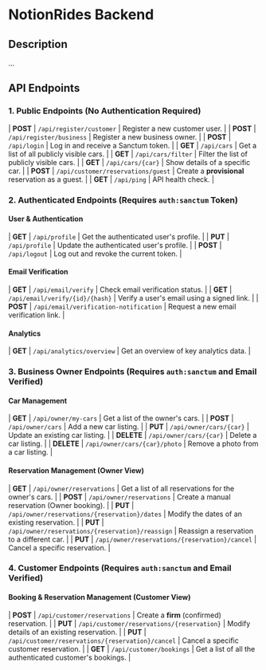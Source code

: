 # NotionRides Backend

## Description
...

## API Endpoints

### 1. Public Endpoints (No Authentication Required)
| **POST** |  `/api/register/customer`            | Register a new customer user. |
| **POST** |  `/api/register/business`            | Register a new business owner. |
| **POST** |  `/api/login`                        | Log in and receive a Sanctum token. |
| **GET** |   `/api/cars`                         | Get a list of all publicly visible cars. |
| **GET** |   `/api/cars/filter`                  | Filter the list of publicly visible cars. |
| **GET** |   `/api/cars/{car}`                   | Show details of a specific car. |
| **POST** |  `/api/customer/reservations/guest`  | Create a **provisional** reservation as a guest. |
| **GET** |   `/api/ping`                         | API health check. |

### 2. Authenticated Endpoints (Requires `auth:sanctum` Token)
#### User & Authentication
| **GET**   | `/api/profile`  | Get the authenticated user's profile. |
| **PUT**   | `/api/profile`  | Update the authenticated user's profile. |
| **POST**  | `/api/logout`   | Log out and revoke the current token. |

#### Email Verification
| **GET**   | `/api/email/verify`                     | Check email verification status. |
| **GET**   | `/api/email/verify/{id}/{hash}`         | Verify a user's email using a signed link. |
| **POST**  | `/api/email/verification-notification`  | Request a new email verification link. |

#### Analytics
| **GET**   | `/api/analytics/overview`   | Get an overview of key analytics data. |

### 3. Business Owner Endpoints (Requires `auth:sanctum` and Email Verified)
#### Car Management
| **GET**     | `/api/owner/my-cars`          | Get a list of the owner's cars. |
| **POST**    | `/api/owner/cars`             | Add a new car listing. |
| **PUT**     | `/api/owner/cars/{car}`       | Update an existing car listing. |
| **DELETE**  | `/api/owner/cars/{car}`       | Delete a car listing. |
| **DELETE**  | `/api/owner/cars/{car}/photo` | Remove a photo from a car listing. |

#### Reservation Management (Owner View)
| **GET**   | `/api/owner/reservations`                         | Get a list of all reservations for the owner's cars. |
| **POST**  | `/api/owner/reservations`                         | Create a manual reservation (Owner booking). |
| **PUT**   | `/api/owner/reservations/{reservation}/dates`     | Modify the dates of an existing reservation. |
| **PUT**   | `/api/owner/reservations/{reservation}/reassign`  | Reassign a reservation to a different car. |
| **PUT**   | `/api/owner/reservations/{reservation}/cancel`    | Cancel a specific reservation. |

### 4. Customer Endpoints (Requires `auth:sanctum` and Email Verified)
#### Booking & Reservation Management (Customer View)

| **POST** |   `/api/customer/reservations`                     | Create a **firm** (confirmed) reservation. |
| **PUT** |   `/api/customer/reservations/{reservation}`        | Modify details of an existing reservation. |
| **PUT** |   `/api/customer/reservations/{reservation}/cancel` | Cancel a specific customer reservation. |
| **GET** |   `/api/customer/bookings`                          | Get a list of all the authenticated customer's bookings. |

